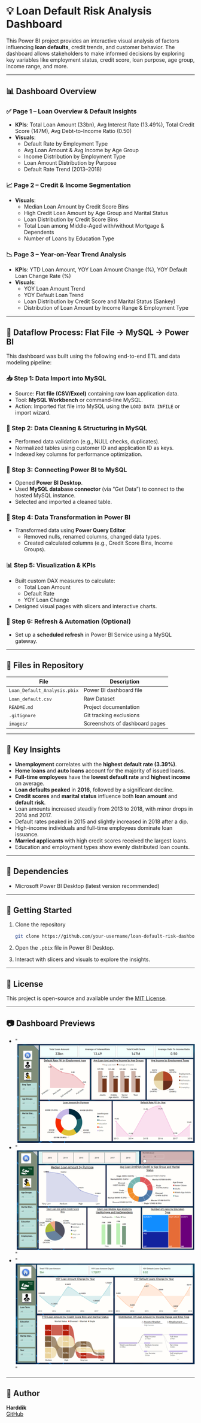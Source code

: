 # 💡 Loan Default Risk Analysis Dashboard

This Power BI project provides an interactive visual analysis of factors influencing **loan defaults**, credit trends, and customer behavior. The dashboard allows stakeholders to make informed decisions by exploring key variables like employment status, credit score, loan purpose, age group, income range, and more.

---

## 📊 Dashboard Overview

### ✅ Page 1 – Loan Overview & Default Insights
- **KPIs**: Total Loan Amount (33bn), Avg Interest Rate (13.49%), Total Credit Score (147M), Avg Debt-to-Income Ratio (0.50)
- **Visuals**:
  - Default Rate by Employment Type
  - Avg Loan Amount & Avg Income by Age Group
  - Income Distribution by Employment Type
  - Loan Amount Distribution by Purpose
  - Default Rate Trend (2013–2018)

### 📈 Page 2 – Credit & Income Segmentation
- **Visuals**:
  - Median Loan Amount by Credit Score Bins
  - High Credit Loan Amount by Age Group and Marital Status
  - Loan Distribution by Credit Score Bins
  - Total Loan among Middle-Aged with/without Mortgage & Dependents
  - Number of Loans by Education Type

### 📉 Page 3 – Year-on-Year Trend Analysis
- **KPIs**: YTD Loan Amount, YOY Loan Amount Change (%), YOY Default Loan Change Rate (%)
- **Visuals**:
  - YOY Loan Amount Trend
  - YOY Default Loan Trend
  - Loan Distribution by Credit Score and Marital Status (Sankey)
  - Distribution of Loan Amount by Income Range & Employment Type

---

## 🔄 Dataflow Process: Flat File → MySQL → Power BI

This dashboard was built using the following end-to-end ETL and data modeling pipeline:

### 📥 Step 1: Data Import into MySQL
- Source: **Flat file (CSV/Excel)** containing raw loan application data.
- Tool: **MySQL Workbench** or command-line MySQL.
- Action: Imported flat file into MySQL using the `LOAD DATA INFILE` or import wizard.

### 🧹 Step 2: Data Cleaning & Structuring in MySQL
- Performed data validation (e.g., NULL checks, duplicates).
- Normalized tables using customer ID and application ID as keys.
- Indexed key columns for performance optimization.

### 🔗 Step 3: Connecting Power BI to MySQL
- Opened **Power BI Desktop**.
- Used **MySQL database connector** (via “Get Data”) to connect to the hosted MySQL instance.
- Selected and imported a cleaned table.

### 🔄 Step 4: Data Transformation in Power BI
- Transformed data using **Power Query Editor**:
  - Removed nulls, renamed columns, changed data types.
  - Created calculated columns (e.g., Credit Score Bins, Income Groups).

### 📊 Step 5: Visualization & KPIs
- Built custom DAX measures to calculate:
  - Total Loan Amount
  - Default Rate
  - YOY Loan Change
- Designed visual pages with slicers and interactive charts.

### 🔁 Step 6: Refresh & Automation (Optional)
- Set up a **scheduled refresh** in Power BI Service using a MySQL gateway.

---

## 📁 Files in Repository

| File | Description |
|------|-------------|
| `Loan_Default_Analysis.pbix` | Power BI dashboard file |
| `Loan_default.csv `| Raw Dataset |
| `README.md` | Project documentation |
| `.gitignore` | Git tracking exclusions |
| `images/` | Screenshots of dashboard pages |

---

## 🧠 Key Insights


- **Unemployment** correlates with the **highest default rate (3.39%)**.
- **Home loans** and **auto loans** account for the majority of issued loans.
- **Full-time employees** have the **lowest default rate** and **highest income** on average.
- **Loan defaults peaked** in **2016**, followed by a significant decline.
- **Credit scores** and **marital status** influence both **loan amount** and **default risk**.
- Loan amounts increased steadily from 2013 to 2018, with minor drops in 2014 and 2017.
- Default rates peaked in 2015 and slightly increased in 2018 after a dip.
- High-income individuals and full-time employees dominate loan issuance.
- **Married applicants** with high credit scores received the largest loans.
- Education and employment types show evenly distributed loan counts.



---

## 📌 Dependencies

- Microsoft Power BI Desktop (latest version recommended)

---

## 🚀 Getting Started

1. Clone the repository  
   ```bash
   git clone https://github.com/your-username/loan-default-risk-dashboard.git
   ```

2. Open the `.pbix` file in Power BI Desktop.

3. Interact with slicers and visuals to explore the insights.

---

## 📃 License

This project is open-source and available under the [MIT License](LICENSE).

---

## 📷 Dashboard Previews
   * "!["Loan Default & Overview"](<images\Page1.png>)
   * "!["Applicant Financial Profile"](<images\Page2.png>)"
   * "!["Financial Risk Metrics"](<images\Page3.png>)"


---

## 🙌 Author

**Harddik**  
[GitHub](https://github.com/Harddik1611)
